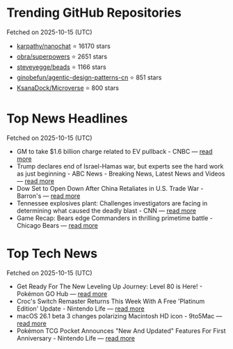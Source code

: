 # Trending GitHub Repositories
Fetched on 2025-10-15 (UTC)

- [karpathy/nanochat](https://github.com/karpathy/nanochat) ⭐ 16170 stars
- [obra/superpowers](https://github.com/obra/superpowers) ⭐ 2651 stars
- [steveyegge/beads](https://github.com/steveyegge/beads) ⭐ 1166 stars
- [ginobefun/agentic-design-patterns-cn](https://github.com/ginobefun/agentic-design-patterns-cn) ⭐ 851 stars
- [KsanaDock/Microverse](https://github.com/KsanaDock/Microverse) ⭐ 800 stars

# Top News Headlines
Fetched on 2025-10-15 (UTC)
- GM to take $1.6 billion charge related to EV pullback - CNBC — [read more](https://www.cnbc.com/2025/10/14/gm-to-take-1point6-billion-charge-related-to-ev-pullback.html)
- Trump declares end of Israel-Hamas war, but experts see the hard work as just beginning - ABC News - Breaking News, Latest News and Videos — [read more](https://abcnews.go.com/US/trump-declares-end-israel-hamas-war-experts-hard/story?id\\u003d126482789)
- Dow Set to Open Down After China Retaliates in U.S. Trade War - Barron's — [read more](https://www.barrons.com/livecoverage/stock-market-news-today-101425)
- Tennessee explosives plant: Challenges investigators are facing in determining what caused the deadly blast - CNN — [read more](https://www.cnn.com/2025/10/14/us/tennessee-plant-explosion-blast-cause)
- Game Recap: Bears edge Commanders in thrilling primetime battle - Chicago Bears — [read more](https://www.chicagobears.com/news/game-recap-bears-edge-commanders-in-thrilling-primetime-battle-jake-moody-2025-week-6-monday-night-football)

# Top Tech News
Fetched on 2025-10-15 (UTC)
- Get Ready For The New Leveling Up Journey: Level 80 is Here! - Pokémon GO Hub — [read more](https://pokemongohub.net/post/news/get-ready-for-the-new-leveling-up-journey-level-80-is-here/)
- Croc's Switch Remaster Returns This Week With A Free 'Platinum Edition' Update - Nintendo Life — [read more](https://www.nintendolife.com/news/2025/10/crocs-switch-remaster-returns-this-week-with-a-free-platinum-edition-update)
- macOS 26.1 beta 3 changes polarizing Macintosh HD icon - 9to5Mac — [read more](https://9to5mac.com/2025/10/13/macos-26-1-beta-3-changes-polarizing-macintosh-hd-icon/)
- Pokémon TCG Pocket Announces "New And Updated" Features For First Anniversary - Nintendo Life — [read more](https://www.nintendolife.com/news/2025/10/pokemon-tcg-pocket-announces-new-and-updated-features-for-first-anniversary)
